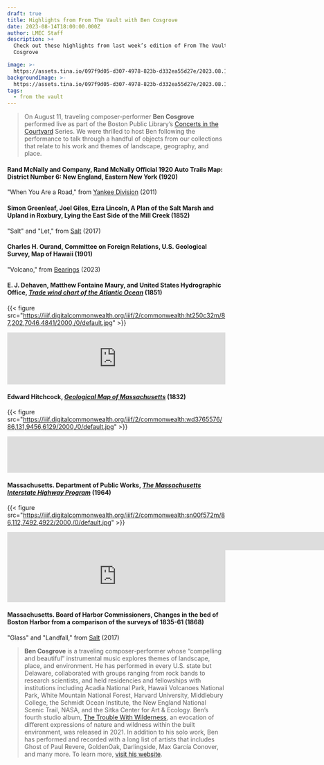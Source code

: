 ```yaml
---
draft: true
title: Highlights from From The Vault with Ben Cosgrove
date: 2023-08-14T18:00:00.000Z
author: LMEC Staff
description: >+
  Check out these highlights from last week’s edition of From The Vault with Ben
  Cosgrove

image: >-
  https://assets.tina.io/097f9d05-d307-4978-823b-d332ea55d27e/2023.08.11thumbnail_20230211Cosgrove040.jpg
backgroundImage: >-
  https://assets.tina.io/097f9d05-d307-4978-823b-d332ea55d27e/2023.08.11thumbnail_20230211Cosgrove040.jpg
tags:
  - from the vault
---
```


> On August 11, traveling composer-performer **Ben Cosgrove** performed live as part of the Boston Public Library’s [Concerts in the Courtyard](https://bpl.bibliocommons.com/events/64591a53ea132336001b43f6) Series. We were thrilled to host Ben following the performance to talk through a handful of objects from our collections that relate to his work and themes of landscape, geography, and place.

#### Rand McNally and Company, Rand McNally Official 1920 Auto Trails Map: District Number 6: New England, Eastern New York (1920)

"When You Are a Road," from [Yankee Division](https://bencosgrove.bandcamp.com/album/yankee-division) (2011)

#### Simon Greenleaf, Joel Giles, Ezra Lincoln, A Plan of the Salt Marsh and Upland in Roxbury, Lying the East Side of the Mill Creek (1852)

"Salt" and "Let," from [Salt](https://bencosgrove.bandcamp.com/album/salt) (2017)

#### Charles H. Ourand, Committee on Foreign Relations, U.S. Geological Survey, Map of Hawaii (1901)

"Volcano," from [Bearings](https://bencosgrove.bandcamp.com/album/bearings) (2023)

#### E. J. Dehaven, Matthew Fontaine Maury, and United States Hydrographic Office, *[Trade wind chart of the Atlantic Ocean](https://collections.leventhalmap.org/search/commonwealth:ht250c31b)* (1851)

{{< figure src="https://iiif.digitalcommonwealth.org/iiif/2/commonwealth:ht250c32m/87,202,7046,4841/2000,/0/default.jpg" >}}

<iframe style="border: 0; width: 100%; height: 120px;" src="https://bandcamp.com/EmbeddedPlayer/album=121764284/size=large/bgcol=ffffff/linkcol=0687f5/tracklist=false/artwork=small/transparent=true/" seamless><a href="https://bencosgrove.bandcamp.com/album/bearings">Bearings by Ben Cosgrove</a></iframe>

#### Edward Hitchcock, *[Geological Map of Massachusetts](https://collections.leventhalmap.org/search/commonwealth:wd376556x)* (1832)

{{< figure src="https://iiif.digitalcommonwealth.org/iiif/2/commonwealth:wd3765576/86,131,9456,6129/2000,/0/default.jpg" >}}

<iframe style="border: 0; width: 2000px; height: 42px;" src="https://bandcamp.com/EmbeddedPlayer/album=1840432649/size=small/bgcol=ffffff/linkcol=0687f5/track=674589593/transparent=true/" seamless><a href="https://bencosgrove.bandcamp.com/album/the-trouble-with-wilderness">The Trouble With Wilderness by Ben Cosgrove</a></iframe>

<iframe style="border: 0; width: 2000px; height: 42px;" src="https://bandcamp.com/EmbeddedPlayer/album=177790730/size=small/bgcol=ffffff/linkcol=0687f5/track=4293525399/transparent=true/" seamless><a href="https://bencosgrove.bandcamp.com/album/solo-piano-live">Solo Piano (live) by Ben Cosgrove</a></iframe>

#### Massachusetts. Department of Public Works, *[The Massachusetts Interstate Highway Program](https://collections.leventhalmap.org/search/commonwealth:p841cs038)* (1964)

{{< figure src="https://iiif.digitalcommonwealth.org/iiif/2/commonwealth:sn00f572m/86,112,7492,4922/2000,/0/default.jpg" >}}

<iframe style="border: 0; width: 2000px; height: 42px;" src="https://bandcamp.com/EmbeddedPlayer/album=1840432649/size=small/bgcol=ffffff/linkcol=0687f5/track=2629595439/transparent=true/" seamless><a href="https://bencosgrove.bandcamp.com/album/the-trouble-with-wilderness">The Trouble With Wilderness by Ben Cosgrove</a></iframe>

<iframe style="border: 0; width: 100%; height: 120px;" src="https://bandcamp.com/EmbeddedPlayer/album=1840432649/size=large/bgcol=ffffff/linkcol=0687f5/tracklist=false/artwork=small/track=2938563002/transparent=true/" seamless><a href="https://bencosgrove.bandcamp.com/album/the-trouble-with-wilderness">The Trouble With Wilderness by Ben Cosgrove</a></iframe>

#### Massachusetts. Board of Harbor Commissioners, Changes in the bed of Boston Harbor from a comparison of the surveys of 1835-61 (1868)

"Glass" and "Landfall," from [Salt](https://bencosgrove.bandcamp.com/album/salt) (2017)

> **Ben Cosgrove** is a traveling composer-performer whose “compelling and beautiful” instrumental music explores themes of landscape, place, and environment. He has performed in every U.S. state but Delaware, collaborated with groups ranging from rock bands to research scientists, and held residencies and fellowships with institutions including Acadia National Park, Hawaii Volcanoes National Park, White Mountain National Forest, Harvard University, Middlebury College, the Schmidt Ocean Institute, the New England National Scenic Trail, NASA, and the Sitka Center for Art & Ecology. Ben’s fourth studio album, [The Trouble With Wilderness](https://bencosgrove.bandcamp.com/album/the-trouble-with-wilderness), an evocation of different expressions of nature and wildness within the built environment, was released in 2021. In addition to his solo work, Ben has performed and recorded with a long list of artists that includes Ghost of Paul Revere, GoldenOak, Darlingside, Max García Conover, and many more. To learn more, [visit his website](https://www.bencosgrove.com/).
